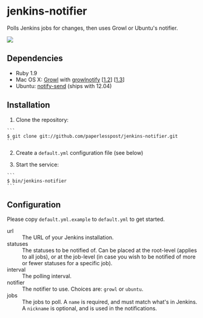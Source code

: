 # jenkins-notifier

Polls Jenkins jobs for changes, then uses Growl or Ubuntu's notifier.

<img src="http://f.cl.ly/items/3l1K0N443I3l3x2n013z/jenkins-notifier.png">

## Dependencies

* Ruby 1.9
* Mac OS X: [Growl](http://growl.info/) with [growlnotify](http://growl.info/extras.php#growlnotify) \[[1.2](https://github.com/paperlesspost/jenkins-notifier/blob/master/setup/growlnotify-1.2.pkg)\] \[[1.3](https://github.com/paperlesspost/jenkins-notifier/blob/master/setup/growlnotify-1.3.zip)\]
* Ubuntu: [notify-send](http://manpages.ubuntu.com/manpages/gutsy/man1/notify-send.1.html) (ships with 12.04)

## Installation

  1. Clone the repository:

    ```
    $ git clone git://github.com/paperlesspost/jenkins-notifier.git
    ```

  2. Create a `default.yml` configuration file (see below)

  3. Start the service:

    ```
    $ bin/jenkins-notifier
    ```

## Configuration

Please copy `default.yml.example` to `default.yml` to get started.

<dl>
  <dt>url</dt>
  <dd>The URL of your Jenkins installation.</dd>

  <dt>statuses<dt>
  <dd>The statuses to be notified of. Can be placed at the root-level (applies to all jobs), or at the job-level (in case you wish to be notified of more or fewer statuses for a specific job).

  <dt>interval</dt>
  <dd>The polling interval.</dd>

  <dt>notifier</dt>
  <dd>The notifier to use. Choices are: <code>growl</code> or <code>ubuntu</code>.</dd>

  <dt>jobs</dt>
  <dd>The jobs to poll. A <code>name</code> is required, and must match what's in Jenkins. A <code>nickname</code> is optional, and is used in the notifications.
</dl>
